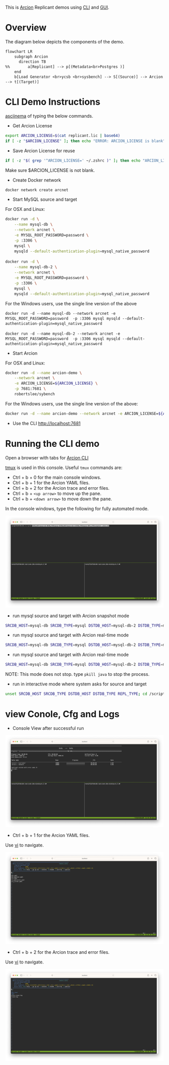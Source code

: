This is [Arcion](https://www.arcion.io/) Replicant demos using [CLI](https://docs.arcion.io/docs/quickstart/index.html) and [GUI](https://docs.arcion.io/docs/arcion-cloud-dashboard/quickstart/index.html).

# Overview
The diagram below depicts the components of the demo.

```mermaid
flowchart LR
    subgraph Arcion
      direction TB
%%        a[Replicant] --> p[(Metadata<br>Postgres )]
    end
    b[Load Generator <br>ycsb <br>sysbench] --> S[(Source)] --> Arcion --> t[(Target)]
```
# CLI Demo Instructions

[asciinema](https://asciinema.org/a/554683) of typing the below commands.

- Get Arcion License

```bash
export ARCION_LICENSE=$(cat replicant.lic | base64)
if [ -z "$ARCION_LICENSE" ]; then echo "ERROR: ARCION_LICENSE is blank"; fi
```

- Save Arcion License for reuse
```bash
if [ -z "$( grep '^ARCION_LICENSE=' ~/.zshrc )" ]; then echo "ARCION_LICENSE=${ARCION_LICENSE}" >> ~/.zshrc; fi
```

Make sure $ARCION_LICENSE is not blank.

- Create Docker network
```bash
docker network create arcnet
```

- Start MySQL source and target

For OSX and Linux:

```bash
docker run -d \
    --name mysql-db \
    --network arcnet \
    -e MYSQL_ROOT_PASSWORD=password \
    -p :3306 \
    mysql \
    mysqld --default-authentication-plugin=mysql_native_password

docker run -d \
    --name mysql-db-2 \
    --network arcnet \
    -e MYSQL_ROOT_PASSWORD=password \
    -p :3306 \
    mysql \
    mysqld --default-authentication-plugin=mysql_native_password
```    

For the Windows users, use the single line version of the above

```
docker run -d --name mysql-db --network arcnet -e MYSQL_ROOT_PASSWORD=password  -p :3306 mysql mysqld --default-authentication-plugin=mysql_native_password

docker run -d --name mysql-db-2 --network arcnet -e MYSQL_ROOT_PASSWORD=password  -p :3306 mysql mysqld --default-authentication-plugin=mysql_native_password
```

- Start Arcion

For OSX and Linux:

```bash
docker run -d --name arcion-demo \
    --network arcnet \
    -e ARCION_LICENSE=${ARCION_LICENSE} \
    -p 7681:7681 \
    robertslee/sybench
```    

For the Windows users, use the single line version of the above:

```bash
docker run -d --name arcion-demo --network arcnet -e ARCION_LICENSE=${ARCION_LICENSE}  -p 7681:7681 robertslee/sybench
```

- Use the CLI [http://localhost:7681](http://localhost.7681)

# Running the CLI demo

Open a browser with tabs for [Arcion CLI](http://localhost:7681)

[tmux](https://man7.org/linux/man-pages/man1/tmux.1.html) is used in this console. Useful `tmux` commands are:

  - Ctrl + b + 0 for the main console windows.
  - Ctrl + b + 1 for the Arcion YAML files.
  - Ctrl + b + 2 for the Arcion trace and error files.
  - Ctrl + b + `<up arrow>` to move up the pane.
  - Ctrl + b + `<down arrow>` to move down the pane.
 
In the console windows, type the following for fully automated mode.

![console](./resources/images/cli/Screenshot%202023-01-26%20at%2010.08.03%20AM.png)
- run mysql source and target with Arcion snapshot mode
```bash
SRCDB_HOST=mysql-db SRCDB_TYPE=mysql DSTDB_HOST=mysql-db-2 DSTDB_TYPE=mysql REPL_TYPE=snapshot ./menu.sh
```
- run mysql source and target with Arcion real-time mode
```bash
SRCDB_HOST=mysql-db SRCDB_TYPE=mysql DSTDB_HOST=mysql-db-2 DSTDB_TYPE=mysql REPL_TYPE=real-time ./menu.sh
```
- run mysql source and target with Arcion real-time mode
```bash
SRCDB_HOST=mysql-db SRCDB_TYPE=mysql DSTDB_HOST=mysql-db-2 DSTDB_TYPE=mysql REPL_TYPE=full ./menu.sh
```
  NOTE: This mode does not stop.  type `pkill java` to stop the process.

- run in interactive mode where system asks for source and target
```bash
unset SRCDB_HOST SRCDB_TYPE DSTDB_HOST DSTDB_TYPE REPL_TYPE; cd /scripts; ./menu.sh
```
# view Conole, Cfg and Logs

- Console View after successful run

![Arcion YAML](./resources/images/cli/Screenshot%202023-01-26%20at%2010.10.14%20AM.png)

- Ctrl + b + 1 for the Arcion YAML files.

Use [vi](https://manpages.ubuntu.com/manpages/xenial/man1/nvi.1.html) to navigate. 

![Arcion YAML](./resources/images/cli/Screenshot%202023-01-26%20at%2010.10.37%20AM.png)

- Ctrl + b + 2 for the Arcion trace and error files.

Use [vi](https://manpages.ubuntu.com/manpages/xenial/man1/nvi.1.html) to navigate. 

![Arcion YAML](./resources/images/cli/Screenshot%202023-01-26%20at%2010.10.50%20AM.png)